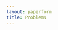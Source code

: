 ```yaml
---
layout: paperform
title: Problems
---
```


<div data-paperform-id="travisspark"></div><script>(function() {var script = document.createElement('script'); script.src = "https://paperform.co/__embed.min.js"; document.body.appendChild(script); })()</script>